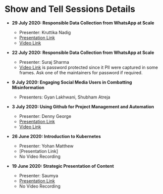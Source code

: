# Show and Tell Sessions Details

* **29 July 2020: Responsible Data Collection from WhatsApp at Scale**
  * Presenter: Kruttika Nadig
  * [Presentation Link](https://github.com/tattle-made/docs/blob/master/working_groups/content_relevance/ShowAndTell_Multimodal_ML.pdf)
  * [Video Link](https://www.youtube.com/watch?v=7fDzLKq_bOI&feature=youtu.be) 

* **22 July 2020: Responsible Data Collection from WhatsApp at Scale**
  * Presenter: Suraj Sharma
  * [Video Link](https://vimeo.com/441454520) is password protected since it PII were captured in some frames. Ask one of the maintainers for password if required. 

* **9 July 2020: Engaging Social Media Users in Combatting Misinformation**
  * Presenters: Gyan Lakhwani, Shubham Atreja

* **3 July 2020: Using Github for Project Management and Automation**
  * Presenter: Denny George
  * [Presentation Link](https://docs.google.com/presentation/d/1fnGdLpvKCTNXhZBXYlYW4rgNwSiB66MfTZPCMBarHd8/edit?usp=sharing)
  * [Video Link](https://www.youtube.com/watch?v=2RrPHdKcGX4)

* **26 June 2020: Introduction to Kubernetes**
  * Presenter: Yohan Matthew
  * [Presentation Link]
  * No Video Recording

* **19 June 2020: Strategic Presentation of Content**
  * Presenter: Saumya 
  * [Presentation Link](https://github.com/tattle-made/docs/blob/master/working_groups/strategic_presentation/StrategicPresentation_ShowandTell.pdf)
  * No Video Recording
